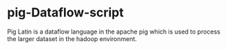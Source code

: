 # pig-Dataflow-script
Pig Latin is a dataflow language in the apache pig which is used to process the larger dataset in the hadoop environment.
